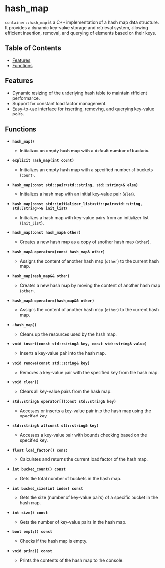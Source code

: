 # hash_map

`container::hash_map` is a C++ implementation of a hash map data structure. It provides a dynamic key-value storage and retrieval system, allowing efficient insertion, removal, and querying of elements based on their keys.

## Table of Contents

- [Features](#features)
- [Functions](#functions)

## Features

- Dynamic resizing of the underlying hash table to maintain efficient performance.
- Support for constant load factor management.
- Easy-to-use interface for inserting, removing, and querying key-value pairs.

## Functions

- **`hash_map()`**
  - Initializes an empty hash map with a default number of buckets.

- **`explicit hash_map(int count)`**
  - Initializes an empty hash map with a specified number of buckets (`count`).

- **`hash_map(const std::pair<std::string, std::string>& elem)`**
  - Initializes a hash map with an initial key-value pair (`elem`).

- **`hash_map(const std::initializer_list<std::pair<std::string, std::string>>& init_list)`**
  - Initializes a hash map with key-value pairs from an initializer list (`init_list`).

- **`hash_map(const hash_map& other)`**
  - Creates a new hash map as a copy of another hash map (`other`).

- **`hash_map& operator=(const hash_map& other)`**
  - Assigns the content of another hash map (`other`) to the current hash map.

- **`hash_map(hash_map&& other)`**
  - Creates a new hash map by moving the content of another hash map (`other`).

- **`hash_map& operator=(hash_map&& other)`**
  - Assigns the content of another hash map (`other`) to the current hash map.

- **`~hash_map()`**
  - Cleans up the resources used by the hash map.

- **`void insert(const std::string& key, const std::string& value)`**
  - Inserts a key-value pair into the hash map.

- **`void remove(const std::string& key)`**
  - Removes a key-value pair with the specified key from the hash map.

- **`void clear()`**
  - Clears all key-value pairs from the hash map.

- **`std::string& operator[](const std::string& key)`**
  - Accesses or inserts a key-value pair into the hash map using the specified key.

- **`std::string& at(const std::string& key)`**
  - Accesses a key-value pair with bounds checking based on the specified key.

- **`float load_factor() const`**
  - Calculates and returns the current load factor of the hash map.

- **`int bucket_count() const`**
  - Gets the total number of buckets in the hash map.

- **`int bucket_size(int index) const`**
  - Gets the size (number of key-value pairs) of a specific bucket in the hash map.

- **`int size() const`**
  - Gets the number of key-value pairs in the hash map.

- **`bool empty() const`**
  - Checks if the hash map is empty.

- **`void print() const`**
  - Prints the contents of the hash map to the console.
